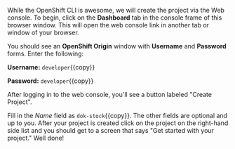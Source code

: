 While the OpenShift CLI is awesome, we will create the project via the Web console. To begin, click on the **Dashboard** tab in the console frame of this browser window. This will open the web console link in another tab or window of your browser.

You should see an **OpenShift Origin** window with **Username** and **Password** forms. Enter the following:

**Username:** ``developer``{{copy}}

**Password:** ``developer``{{copy}}

After logging in to the web console, you'll see a button labeled "Create Project". 

Fill in the _Name_ field as ``dok-stock``{{copy}}. The other fields are optional and up to you. After your project is created click on the project on the right-hand side list and you should get to a screen that says "Get started with your project." Well done!
